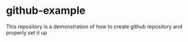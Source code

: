 # github-example
This repository is a demonstration of how to create github repository and properly set it up
